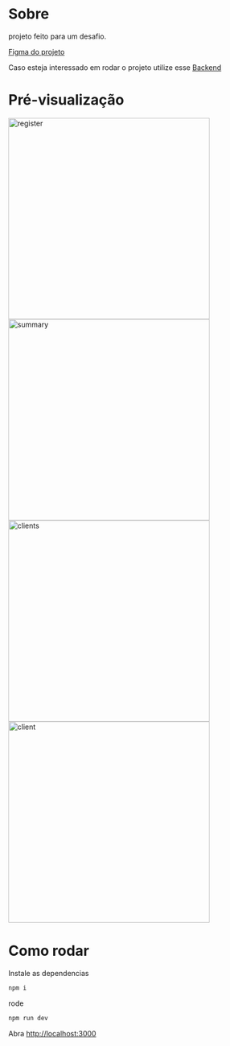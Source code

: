 # Sobre

projeto feito para um desafio.

[Figma do projeto](https://www.figma.com/design/2EOg4LaQUueAGIcvJKRNuF/M05-SPRINT-03-(Copy)?node-id=410-47347&node-type=canvas&t=ZTA1CjbfrWeJ2tbk-0)

Caso esteja interessado em rodar o projeto utilize esse [Backend](https://github.com/cubos-academy/desafio-front-modulo4-next-parteBack-v3-resolucao)

# Pré-visualização

<img src="https://github.com/user-attachments/assets/f913ee14-c9f3-4175-add7-dbfee1959fb9" width="400" alt="register" />
<img src="https://github.com/user-attachments/assets/f7886b28-0523-4d1e-9817-79d3119fb843" width="400" alt="summary" />
<img src="https://github.com/user-attachments/assets/d745b859-d1f3-4474-a3c4-b124c230fa7c" width="400" alt="clients" />
<img src="https://github.com/user-attachments/assets/283b06b6-904a-4329-ac51-8d1d08e7e312" width="400" alt="client" />

# Como rodar

Instale as dependencias

```bash
npm i
```

rode

```bash
npm run dev
```

Abra [http://localhost:3000](http://localhost:3000) 
